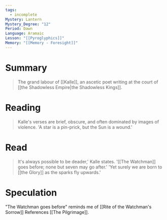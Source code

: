 ```yaml
---
tags:
  - incomplete
Mystery: Lantern
Mystery_Degree: "12"
Period: Dawn
Language: Aramaic
Lesson: "[[Pyroglyphics]]"
Memory: "[[Memory - Foresight]]"
---
```

# Summary 
> The grand labour of [[Kalle]], an ascetic poet writing at the court of [[the Shadowless Empire|the Shadowless Kings]].
# Reading
> Kalle's verses are brief, obscure, and often dominated by images of violence. 'A star is a pin-prick, but the Sun is a wound.'
# Read
> It's always possible to be deader,' Kalle states. '[[The Watchman]] goes before; none but seven may go after.' 'Yet surely we are born to [[the Glory]] as the sparks fly upwards.'
# Speculation
"The Watchman goes before" reminds me of [[Rite of the Watchman's Sorrow]]
References [[The Pilgrimage]].
